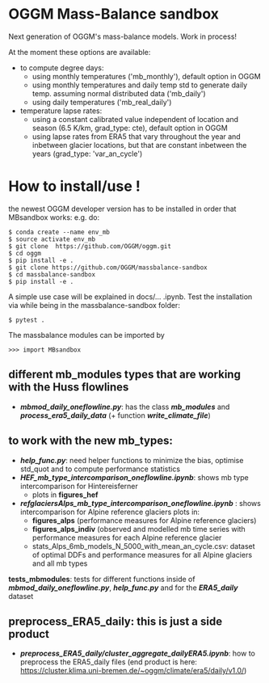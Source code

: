 # OGGM Mass-Balance sandbox


Next generation of OGGM's mass-balance models. Work in process!

At the moment these options are available:
- to compute degree days:
    - using monthly temperatures ('mb_monthly'), default option in OGGM
    - using monthly temperatures and daily temp std to generate daily temp. assuming normal distributed data ('mb_daily')
    - using daily temperatures ('mb_real_daily')
- temperature lapse rates:
    - using a constant calibrated value independent of location and season (6.5 K/km, grad_type: cte), default option in OGGM
    - using lapse rates from ERA5 that vary throughout the year and inbetween glacier locations, 
    but that are constant inbetween the years (grad_type: 'var_an_cycle')

# How to install/use !
<!-- structure as in https://github.com/fmaussion/scispack and oggm/oggm -->
the newest OGGM developer version has to be installed in order that MBsandbox works:
e.g. do:

    $ conda create --name env_mb
    $ source activate env_mb
    $ git clone  https://github.com/OGGM/oggm.git
    $ cd oggm 
    $ pip install -e .
    $ git clone https://github.com/OGGM/massbalance-sandbox
    $ cd massbalance-sandbox
    $ pip install -e .

A simple use case will be explained in docs/... .ipynb. 
Test the installation via while being in the massbalance-sandbox folder:

    $ pytest .


The massbalance modules can be imported by

    >>> import MBsandbox



## different mb_modules types that are working with the Huss flowlines
- ***mbmod_daily_oneflowline.py***: has the class ***mb_modules*** and ***process_era5_daily_data*** (+ function ***write_climate_file***)


## to work with the new mb_types:
- ***help_func.py***: need helper functions to minimize the bias, optimise std_quot and to compute performance statistics
- ***HEF_mb_type_intercomparison_oneflowline.ipynb***: shows mb type intercomparison for Hintereisferner
    - plots in **figures_hef**
- ***refglaciersAlps_mb_type_intercomparison_oneflowline.ipynb*** : shows intercomparison for Alpine reference glaciers
  plots in:
    - **figures_alps** (performance measures for Alpine reference glaciers)
    - **figures_alps_indiv** (observed and modelled mb time series with performance measures for each Alpine reference glacier 
    - stats_Alps_6mb_models_N_5000_with_mean_an_cycle.csv: dataset of optimal DDFs and performance measures for all Alpine glaciers and all mb types

**tests_mbmodules**: tests for different functions inside of ***mbmod_daily_oneflowline.py***, ***help_func.py*** and for the ***ERA5_daily*** dataset

## preprocess_ERA5_daily: this is just a side product
- ***preprocess_ERA5_daily/cluster_aggregate_dailyERA5.ipynb***: how to preprocess the ERA5_daily files
  (end product is here: https://cluster.klima.uni-bremen.de/~oggm/climate/era5/daily/v1.0/)
